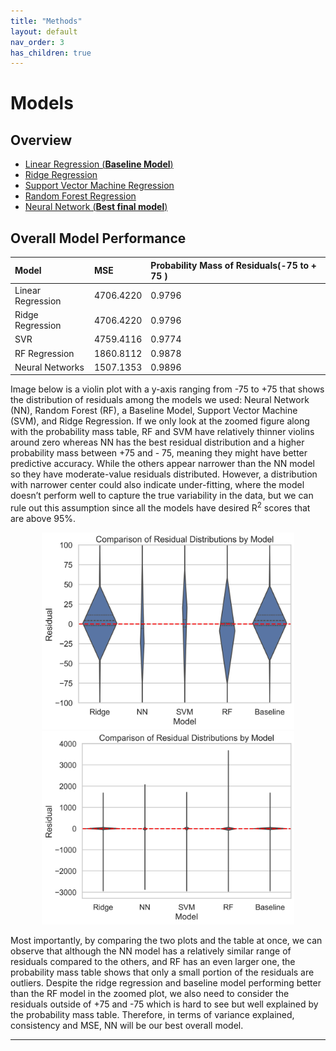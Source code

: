 ```yaml
---
title: "Methods"
layout: default
nav_order: 3
has_children: true
---
```


# Models

## Overview
- [Linear Regression (**Baseline Model**)](/regression#Linear-Regression-Baseline-Model)
- [Ridge Regression](/regression#Ridge-Regression)
- [Support Vector Machine Regression](/regression#Support-Vector-Machine-Regressor)
- [Random Forest Regression](/regression#Random-Forest-Regressor)
- [Neural Network (**Best final model**)]

## Overall Model Performance

| Model           | MSE               |Probability Mass of Residuals(-75 to + 75 )|
|:----------------|:------------------|:---------------|
|Linear Regression| 4706.4220         |0.9796        |        
|Ridge Regression | 4706.4220         |0.9796        |
|SVR              | 4759.4116         |0.9774        |
|RF Regression    | 1860.8112         |0.9878        |
|Neural Networks  | 1507.1353         |0.9896        |

Image below is a violin plot with a y-axis ranging from -75 to +75 that shows the distribution of residuals among the models we used: Neural Network (NN), Random Forest (RF), a Baseline Model, Support Vector Machine (SVM), and Ridge Regression. If we only look at the zoomed figure along with the probability mass table, RF and SVM have relatively thinner violins around zero whereas NN has the best residual distribution and a higher probability mass between +75 and - 75, meaning they might have better predictive accuracy. While the others appear narrower than the NN model so they have moderate-value residuals distributed. However, a distribution with narrower center could also indicate under-fitting, where the model doesn’t perform well to capture the true variability in the data, but we can rule out this assumption since all the models have desired R<sup>2</sup> scores that are above 95%.  
<center><img src="assets/images/Violin_zoomed.png" alt="Violin_zoomed" width="80%" height="80%"> </center>
<center><img src="assets/images/Violin_Unzoomed.png" alt="Violin_Unzoomed" width="80%" height="80%"> </center>


Most importantly, by comparing the two plots and the table at once, we can observe that although the NN model has a relatively similar range of residuals compared to the others, and RF has an even larger one, the probability mass table shows that only a small portion of the residuals are outliers. Despite the ridge regression and baseline model performing better than the RF model in the zoomed plot, we also need to consider the residuals outside of +75 and -75 which is hard to see but well explained by the probability mass table. Therefore, in terms of variance explained, consistency and MSE, NN will be our best overall model.

----
[Neural Network (**Best final model**)]: https://zhtdbb1.github.io/FindingGhostParticles-Website/regression.html#neural-networks
[Linear Regression (**Baseline Model**)]: https://zhtdbb1.github.io/FindingGhostParticles-Website/regression.html#linear-regression-baseline-model
[Ridge Regression]:https://zhtdbb1.github.io/FindingGhostParticles-Website/regression.html#ridge-regression
[Support Vector Machine Regression]:https://zhtdbb1.github.io/FindingGhostParticles-Website/regression.html#support-vector-machine-regressor
[Random Forest Regression]:https://zhtdbb1.github.io/FindingGhostParticles-Website/regression.html#random-forest-regressor
